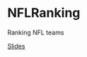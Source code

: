 NFLRanking
==========

Ranking NFL teams

[Slides](http://seanjtaylor.github.com/NFLRanking/web/slides)
